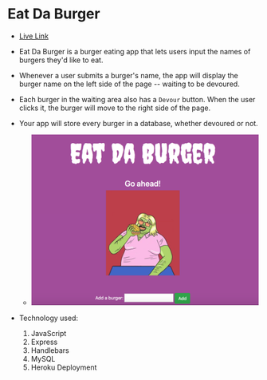 # Eat Da Burger

-   [Live Link]()
-   Eat Da Burger is a burger eating app that lets users input the names of burgers they'd like to eat.

-   Whenever a user submits a burger's name, the app will display the burger name on the left side of the page -- waiting to be devoured.

-   Each burger in the waiting area also has a `Devour` button. When the user clicks it, the burger will move to the right side of the page.

-   Your app will store every burger in a database, whether devoured or not.

    -   ![Eat Da Burger](/public/assets/img/mainPage.png)

-   Technology used:

    1. JavaScript
    2. Express
    3. Handlebars
    4. MySQL
    5. Heroku Deployment
